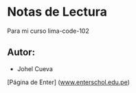 # Notas de Lectura
Para mi curso lima-code-102

## Autor:
- Johel Cueva

[Página de Enter] (www.enterschol.edu.pe)
